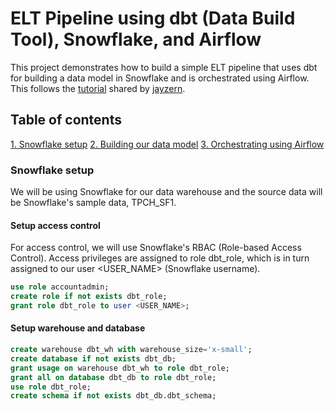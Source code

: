 # ELT Pipeline using dbt (Data Build Tool), Snowflake, and Airflow

This project demonstrates how to build a simple ELT pipeline that uses dbt for building a data model in Snowflake and is orchestrated using Airflow. This follows the [tutorial](https://www.youtube.com/watch?v=OLXkGB7krGo&t=71s) shared by [jayzern](https://www.youtube.com/@jayzern).


## Table of contents
[1. Snowflake setup](#snowflake_setup)
[2. Building our data model](#building_our_data_model)
[3. Orchestrating using Airflow](#orchestrating_using_airflow)

### Snowflake setup
We will be using Snowflake for our data warehouse and the source data will be Snowflake's sample data, TPCH_SF1.

#### Setup access control
For access control, we will use Snowflake's RBAC (Role-based Access Control). Access privileges are assigned to role dbt_role, which is in turn assigned to our user <USER_NAME> (Snowflake username).

```sql
use role accountadmin;
create role if not exists dbt_role;
grant role dbt_role to user <USER_NAME>;
```

#### Setup warehouse and database
```sql
create warehouse dbt_wh with warehouse_size='x-small';
create database if not exists dbt_db;
grant usage on warehouse dbt_wh to role dbt_role;
grant all on database dbt_db to role dbt_role;
use role dbt_role;
create schema if not exists dbt_db.dbt_schema;
```